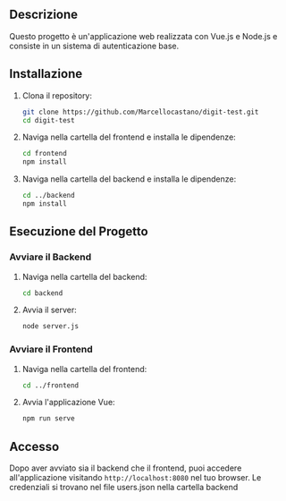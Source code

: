 ## Descrizione
Questo progetto è un'applicazione web realizzata con Vue.js e Node.js e consiste in un sistema di autenticazione base.

## Installazione

1. Clona il repository:
   ```bash
   git clone https://github.com/Marcellocastano/digit-test.git
   cd digit-test
   ```

2. Naviga nella cartella del frontend e installa le dipendenze:
   ```bash
   cd frontend
   npm install
   ```

3. Naviga nella cartella del backend e installa le dipendenze:
   ```bash
   cd ../backend
   npm install
   ```

## Esecuzione del Progetto

### Avviare il Backend
1. Naviga nella cartella del backend:
   ```bash
   cd backend
   ```

2. Avvia il server:
   ```bash
   node server.js
   ```

### Avviare il Frontend
1. Naviga nella cartella del frontend:
   ```bash
   cd ../frontend
   ```

2. Avvia l'applicazione Vue:
   ```bash
   npm run serve
   ```

## Accesso
Dopo aver avviato sia il backend che il frontend, puoi accedere all'applicazione visitando `http://localhost:8080` nel tuo browser. Le credenziali si trovano nel file users.json nella cartella backend
